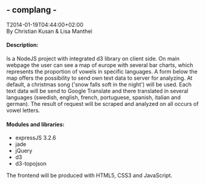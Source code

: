 <h2> - complang -</h2>
T2014-01-19T04:44:00+02:00<br />
By Christian Kusan & Lisa Manthei

<h4>Description:</h4>

Is a NodeJS project with integrated d3 library on client side.
On main webpage the user can see a map of europe with several bar charts, which represents the proportion of vowels in specific languages. A form below the map offers the possibility to send own text data to server for analyzing. At default, a christmas song ('snow falls soft in the night') will be used.
Each text data will be send to Google Translate and there translated in several languages (swedish, english, french, portuguese, spanish, italian and german). The result of request will be scraped and analyzed on all occurs of vowel letters.

<h4>Modules and libraries:</h4>

- expressJS 3.2.6
- jade
- jQuery
- d3
- d3-topojson

The frontend will be produced with HTML5, CSS3 and JavaScript.
